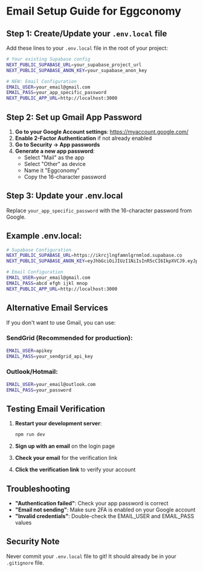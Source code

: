 # Email Setup Guide for Eggconomy

## Step 1: Create/Update your `.env.local` file

Add these lines to your `.env.local` file in the root of your project:

```bash
# Your existing Supabase config
NEXT_PUBLIC_SUPABASE_URL=your_supabase_project_url
NEXT_PUBLIC_SUPABASE_ANON_KEY=your_supabase_anon_key

# NEW: Email Configuration
EMAIL_USER=your_email@gmail.com
EMAIL_PASS=your_app_specific_password
NEXT_PUBLIC_APP_URL=http://localhost:3000
```

## Step 2: Set up Gmail App Password

1. **Go to your Google Account settings**: https://myaccount.google.com/
2. **Enable 2-Factor Authentication** if not already enabled
3. **Go to Security → App passwords**
4. **Generate a new app password**:
   - Select "Mail" as the app
   - Select "Other" as device
   - Name it "Eggconomy"
   - Copy the 16-character password

## Step 3: Update your .env.local

Replace `your_app_specific_password` with the 16-character password from Google.

## Example .env.local:

```bash
# Supabase Configuration
NEXT_PUBLIC_SUPABASE_URL=https://ikrcjlngfamnlgrnmlod.supabase.co
NEXT_PUBLIC_SUPABASE_ANON_KEY=eyJhbGciOiJIUzI1NiIsInR5cCI6IkpXVCJ9.eyJpc3MiOiJzdXBhYmFzZSIsInJlZiI6ImlrcmNqbG5nZmFtbmxncm5tbG9kIiwicm9sZSI6ImFub24iLCJpYXQiOjE3NTM1Njg0MTUsImV4cCI6MjA2OTE0NDQxNX0.eH2Y7RwMjKg15AA5QJ5OCnAQkfE7hFx6VOzIx5irdcY

# Email Configuration
EMAIL_USER=your_email@gmail.com
EMAIL_PASS=abcd efgh ijkl mnop
NEXT_PUBLIC_APP_URL=http://localhost:3000
```

## Alternative Email Services

If you don't want to use Gmail, you can use:

### SendGrid (Recommended for production):
```bash
EMAIL_USER=apikey
EMAIL_PASS=your_sendgrid_api_key
```

### Outlook/Hotmail:
```bash
EMAIL_USER=your_email@outlook.com
EMAIL_PASS=your_password
```

## Testing Email Verification

1. **Restart your development server**:
   ```bash
   npm run dev
   ```

2. **Sign up with an email** on the login page

3. **Check your email** for the verification link

4. **Click the verification link** to verify your account

## Troubleshooting

- **"Authentication failed"**: Check your app password is correct
- **"Email not sending"**: Make sure 2FA is enabled on your Google account
- **"Invalid credentials"**: Double-check the EMAIL_USER and EMAIL_PASS values

## Security Note

Never commit your `.env.local` file to git! It should already be in your `.gitignore` file. 